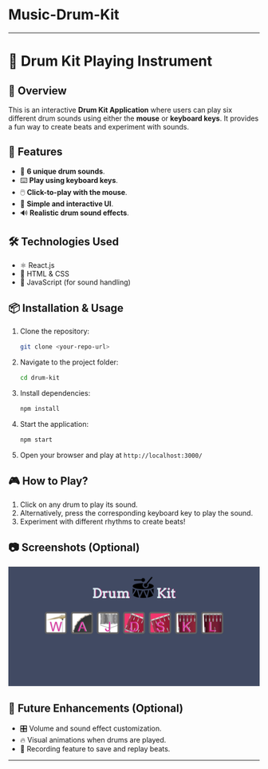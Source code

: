 # Music-Drum-Kit
---

# 🥁 Drum Kit Playing Instrument

## 📌 Overview
This is an interactive **Drum Kit Application** where users can play six different drum sounds using either the **mouse** or **keyboard keys**. It provides a fun way to create beats and experiment with sounds.

## 🚀 Features
- 🎵 **6 unique drum sounds**.
- ⌨️ **Play using keyboard keys**.
- 🖱️ **Click-to-play with the mouse**.
- 🎨 **Simple and interactive UI**.
- 🔊 **Realistic drum sound effects**.

## 🛠️ Technologies Used
- ⚛️ React.js
- 🎨 HTML & CSS
- 🎼 JavaScript (for sound handling)

## 📦 Installation & Usage
1. Clone the repository:
   ```bash
   git clone <your-repo-url>
   ```
2. Navigate to the project folder:
   ```bash
   cd drum-kit
   ```
3. Install dependencies:
   ```bash
   npm install
   ```
4. Start the application:
   ```bash
   npm start
   ```
5. Open your browser and play at `http://localhost:3000/`

## 🎮 How to Play?
1. Click on any drum to play its sound.
2. Alternatively, press the corresponding keyboard key to play the sound.
3. Experiment with different rhythms to create beats!

## 📷 Screenshots (Optional)
![Drum Kit Screenshot](Screenshot%202025-04-02%20234308.png)

## 🌟 Future Enhancements (Optional)
- 🎛️ Volume and sound effect customization.
- 🔥 Visual animations when drums are played.
- 🎵 Recording feature to save and replay beats.

---
